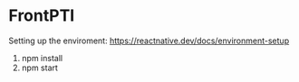 # FrontPTI

Setting up the enviroment: https://reactnative.dev/docs/environment-setup
1) npm install
2) npm start
